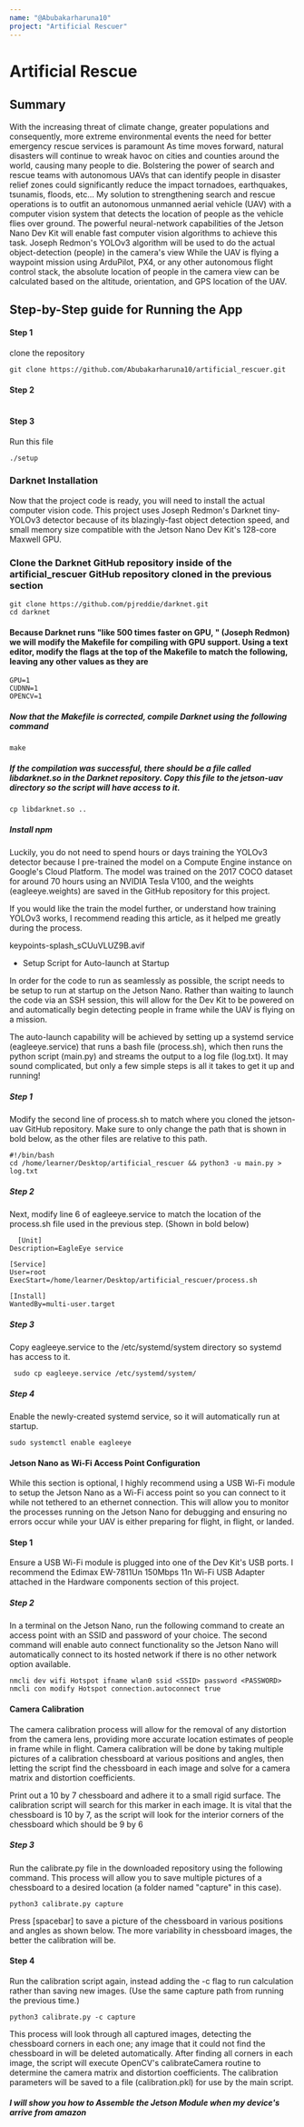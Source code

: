 ```yaml
---
name: "@Abubakarharuna10"
project: "Artificial Rescuer"
---
```


# Artificial Rescue

## Summary

With the increasing threat of climate change, greater populations and consequently, more extreme environmental events
the need for better emergency rescue services is paramount
As time moves forward, natural disasters will continue to wreak havoc on cities and counties around the world,
causing many people to die. Bolstering the power of search and rescue teams with autonomous UAVs that can identify people
in disaster relief zones could significantly reduce the impact tornadoes, earthquakes, tsunamis, floods, etc...
My solution to strengthening search and rescue operations is to outfit an autonomous unmanned aerial vehicle (UAV)
with a computer vision system that detects the location of people as the vehicle flies over ground. The powerful neural-network capabilities
of the Jetson Nano Dev Kit will enable fast computer vision algorithms to achieve this task. Joseph Redmon's YOLOv3 algorithm will be used
to do the actual object-detection (people) in the camera's view While the UAV is flying a waypoint mission using ArduPilot, PX4, or any other autonomous flight control stack, the absolute location of people in the camera view can be calculated based on the altitude, orientation, and GPS location of the UAV.

## Step-by-Step guide for Running the App

#### Step 1

clone the repository

```
git clone https://github.com/Abubakarharuna10/artificial_rescuer.git
```

#### Step 2

```cd artificial_rescuer

```

#### Step 3

Run this file


```
./setup
```

### Darknet Installation

Now that the project code is ready, you will need to install the actual computer vision code. This project uses Joseph Redmon's Darknet tiny-YOLOv3 detector because of its blazingly-fast object detection speed, and small memory size compatible with the Jetson Nano Dev Kit's 128-core Maxwell GPU.

### Clone the Darknet GitHub repository inside of the artificial_rescuer GitHub repository cloned in the previous section

```
git clone https://github.com/pjreddie/darknet.git
cd darknet

```

#### Because Darknet runs "like 500 times faster on GPU, " (Joseph Redmon) we will modify the Makefile for compiling with GPU support. Using a text editor, modify the flags at the top of the Makefile to match the following, leaving any other values as they are

```
GPU=1
CUDNN=1
OPENCV=1
```

##### Now that the Makefile is corrected, compile Darknet using the following command

```
make

```

#####  If the compilation was successful, there should be a file called libdarknet.so in the Darknet repository. Copy this file to the jetson-uav directory so the script will have access to it.

```
cp libdarknet.so ..
```

##### Install npm
Luckily, you do not need to spend hours or days training the YOLOv3 detector because I pre-trained the model on a Compute Engine instance on Google's Cloud Platform. The model was trained on the 2017 COCO dataset for around 70 hours using an NVIDIA Tesla V100, and the weights (eagleeye.weights) are saved in the GitHub repository for this project.

If you would like the train the model further, or understand how training YOLOv3 works, I recommend reading this article, as it helped me greatly during the process.

keypoints-splash_sCUuVLUZ9B.avif

- Setup Script for Auto-launch at Startup

In order for the code to run as seamlessly as possible, the script needs to be setup to run at startup on the Jetson Nano. Rather than waiting to launch the code via an SSH session, this will allow for the Dev Kit to be powered on and automatically begin detecting people in frame while the UAV is flying on a mission.

The auto-launch capability will be achieved by setting up a systemd service (eagleeye.service) that runs a bash file (process.sh), which then runs the python script (main.py) and streams the output to a log file (log.txt). It may sound complicated, but only a few simple steps is all it takes to get it up and running!

##### Step 1
Modify the second line of process.sh to match where you cloned the jetson-uav GitHub repository. Make sure to only change the path that is shown in bold below, as the other files are relative to this path.
```
#!/bin/bash
cd /home/learner/Desktop/artificial_rescuer && python3 -u main.py > log.txt
```
##### Step 2
Next, modify line 6 of eagleeye.service to match the location of the process.sh file used in the previous step. (Shown in bold below)
```
  [Unit]
Description=EagleEye service

[Service]
User=root
ExecStart=/home/learner/Desktop/artificial_rescuer/process.sh

[Install]
WantedBy=multi-user.target
 ```

##### Step 3
Copy eagleeye.service to the /etc/systemd/system directory so systemd has access to it.


```
 sudo cp eagleeye.service /etc/systemd/system/
```
##### Step 4
Enable the newly-created systemd service, so it will automatically run at startup.


```
sudo systemctl enable eagleeye
```
#### Jetson Nano as Wi-Fi Access Point Configuration

While this section is optional, I highly recommend using a USB Wi-Fi module to setup the Jetson Nano as a Wi-Fi access point so you can connect to it while not tethered to an ethernet connection. This will allow you to monitor the processes running on the Jetson Nano for debugging and ensuring no errors occur while your UAV is either preparing for flight, in flight, or landed.

#### Step 1
Ensure a USB Wi-Fi module is plugged into one of the Dev Kit's USB ports. I recommend the Edimax EW-7811Un 150Mbps 11n Wi-Fi USB Adapter attached in the Hardware components section of this project.

##### Step 2

 In a terminal on the Jetson Nano, run the following command to create an access point with an SSID and password of your choice. The second command will enable auto connect functionality so the Jetson Nano will automatically connect to its hosted network if there is no other network option available.

```
nmcli dev wifi Hotspot ifname wlan0 ssid <SSID> password <PASSWORD>
nmcli con modify Hotspot connection.autoconnect true
```

#### Camera Calibration

The camera calibration process will allow for the removal of any distortion from the camera lens, providing more accurate location estimates of people in frame while in flight. Camera calibration will be done by taking multiple pictures of a calibration chessboard at various positions and angles, then letting the script find the chessboard in each image and solve for a camera matrix and distortion coefficients.

Print out a 10 by 7 chessboard and adhere it to a small rigid surface. The calibration script will search for this marker in each image. It is vital that the chessboard is 10 by 7, as the script will look for the interior corners of the chessboard which should be 9 by 6

##### Step 3

Run the calibrate.py file in the downloaded repository using the following command. This process will allow you to save multiple pictures of a chessboard to a desired location (a folder named "capture" in this case).

```
python3 calibrate.py capture

```
Press [spacebar] to save a picture of the chessboard in various positions and angles as shown below. The more variability in chessboard images, the better the calibration will be.

#### Step 4

Run the calibration script again, instead adding the -c flag to run calculation rather than saving new images. (Use the same capture path from running the previous time.)

```
python3 calibrate.py -c capture
```
This process will look through all captured images, detecting the chessboard corners in each one; any image that it could not find the chessboard in will be deleted automatically. After finding all corners in each image, the script will execute OpenCV's calibrateCamera routine to determine the camera matrix and distortion coefficients. The calibration parameters will be saved to a file (calibration.pkl) for use by the main script.

##### I will show you how to Assemble the Jetson Module when my device's arrive from amazon
